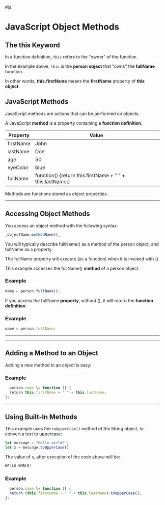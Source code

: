 #js 

# JavaScript Object Methods

## The **this** Keyword

In a function definition, `this` refers to the "owner" of the function.

In the example above, `this` is the **person object** that "owns" the **fullName** function.

In other words, **this.firstName** means the **firstName** property of **this object**.


## JavaScript Methods

JavaScript methods are actions that can be performed on objects.

A JavaScript **method** is a property containing a **function definition**.

| Property 	| Value 	|
|---	|---	|
| firstName 	| John 	|
| lastName 	| Doe 	|
| age 	| 50 	|
| eyeColor 	| blue 	|
| fullName 	| function() {return this.firstName + " " + this.lastName;} 	|

Methods are functions stored as object properties.

---

## Accessing Object Methods

You access an object method with the following syntax:

```js
_objectName.methodName()_
```

You will typically describe fullName() as a method of the person object, and fullName as a property.

The fullName property will execute (as a function) when it is invoked with ().

This example accesses the fullName() **method** of a person object:

### Example

```js
name = person.fullName();
```


If you access the fullName **property**, without (), it will return the **function definition**:

### Example

```js
name = person.fullName;
```

---

---

## Adding a Method to an Object

Adding a new method to an object is easy:

### Example

```js
  person.name \= function () {  
  return this.firstName + " " + this.lastName;  
};
```


---

## Using Built-In Methods

This example uses the `toUpperCase()` method of the String object, to convert a text to uppercase:

```js
let message = "Hello world!";  
let x = message.toUpperCase();
```

The value of x, after execution of the code above will be:

```js
HELLO WORLD!
```

### Example

```js
  person.name \= function () {  
  return (this.firstName + " " + this.lastName).toUpperCase();  
};
```